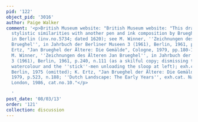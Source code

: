 ```yaml
---
pid: '122'
object_pid: '3016'
author: Paige Walker
comment: '<p>British Museum website: "British Museum website: "This drawing shows
  stylistic similarities with another pen and ink composition by Brueghel in the Kupferstichkabinett
  in Berlin (inv.no.5734; dated 1620); see M. Winner, ''Zeichnungen des Älteren Jan
  Brueghel'', in Jahrbuch der Berliner Museen 3 (1961), Berlin, 1961, p.238; and K.
  Ertz, "Jan Brueghel der Ältere: Die Gemälde", Cologne, 1979, pp.180-181, fig.207.Literature:
  M. Winner, ''Zeichnungen des Älteren Jan Brueghel'', in Jahrbuch der Berliner Museen
  3 (1961), Berlin, 1961, p.240, n.111 (as a skilful copy; dismissing the rare yellow
  watercolour and the ''stick''-men unloading the sloop at left); exh.cat. Kupferstichkabinett
  Berlin, 1975 (omitted); K. Ertz, "Jan Brueghel der Ältere: Die Gemälde", Cologne,
  1979, p.523, n.188; ''Dutch Landscape: The Early Years'', exh.cat. National Gallery,
  London, 1986, cat.no.10."</p>

  '
post_date: '08/03/13'
order: '121'
collection: discussion
---
```

